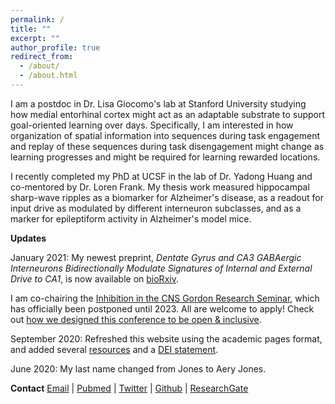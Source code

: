 ```yaml
---
permalink: /
title: ""
excerpt: ""
author_profile: true
redirect_from: 
  - /about/
  - /about.html
---
```


I am a postdoc in Dr. Lisa Giocomo's lab at Stanford University studying how medial entorhinal cortex might act as an adaptable substrate to support goal-oriented learning over days. Specifically, I am interested in how organization of spatial information into sequences during task engagement and replay of these sequences during task disengagement might change as learning progresses and might be required for learning rewarded locations.

I recently completed my PhD at UCSF in the lab of Dr. Yadong Huang and co-mentored by Dr. Loren Frank. My thesis work measured hippocampal sharp-wave ripples as a biomarker for Alzheimer's disease, as a readout for input drive as modulated by different interneuron subclasses, and as a marker for epileptiform activity in Alzheimer's model mice.

**Updates**

January 2021: My newest preprint, _Dentate Gyrus and CA3 GABAergic Interneurons Bidirectionally Modulate Signatures of Internal and External Drive to CA1_, is now available on [bioRxiv](https://www.biorxiv.org/content/10.1101/2021.01.04.425303v1.full).

I am co-chairing the [Inhibition in the CNS Gordon Research Seminar](https://www.grc.org/inhibition-in-the-cns-grs-conference/2021/), which has officially been postponed until 2023. All are welcome to apply! Check out [how we designed this conference to be open & inclusive](/grs/).

September 2020: Refreshed this website using the academic pages format, and added several [resources](/resources/) and a [DEI statement](/dei/).

June 2020: My last name changed from Jones to Aery Jones.

**Contact**
[Email](mailto:emily.aster.jones@stanford.edu) | [Pubmed](https://www.ncbi.nlm.nih.gov/myncbi/1T7XaRDS9jyQh/bibliography/public/) | [Twitter](https://twitter.com/EmilyAeryJones) | [Github](https://github.com/emilyasterjones/) | [ResearchGate](https://www.researchgate.net/profile/Emily_Jones50)